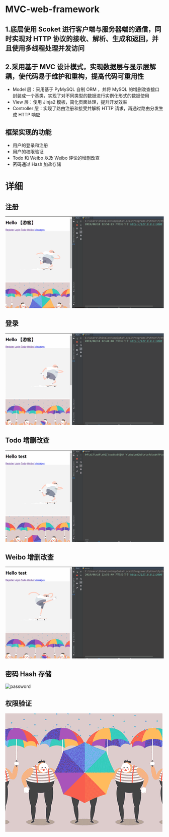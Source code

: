 # MVC-web-framework  
## 1.底层使用 Scoket 进行客户端与服务器端的通信，同时实现对 HTTP 协议的接收、解析、生成和返回，并且使用多线程处理并发访问  
## 2.采用基于 MVC 设计模式，实现数据层与显示层解耦，使代码易于维护和重构，提高代码可重用性  
- Model 层：采用基于 PyMySQL 自制 ORM ，并将 MySQL 的增删改查接口封装成一个基类，实现了对不同类型的数据进行实例化形式的数据使用
- View 层：使用 Jinja2 模板，简化页面处理，提升开发效率
- Controller 层：实现了路由注册和接受并解析 HTTP 请求，再通过路由分发生成 HTTP 响应  

## 框架实现的功能  
- 用户的登录和注册
- 用户的权限验证
- Todo 和 Weibo 以及 Weibo 评论的增删改查
- 密码通过 Hash 加盐存储  

# 详细  
## 注册  
![register](https://github.com/FXYGR/MVC-web-framework/blob/master/image/register.gif "register")
## 登录
![login](https://github.com/FXYGR/MVC-web-framework/blob/master/image/login.gif "login")
## Todo 增删改查
![todo](https://github.com/FXYGR/MVC-web-framework/blob/master/image/Todo.gif "todo")
## Weibo 增删改查
![weibo](https://github.com/FXYGR/MVC-web-framework/blob/master/image/weibo.gif "weibo")
## 密码 Hash 存储
![password](https://github.com/FXYGR/MVC-web-framework/blob/master/image/password.gif "password")
## 权限验证
![login_required](https://github.com/FXYGR/MVC-web-framework/blob/master/static/dribbble1.gif "login_required")
